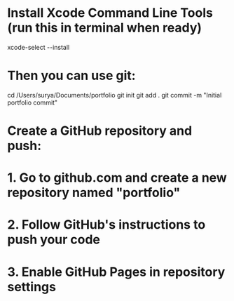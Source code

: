 # Install Xcode Command Line Tools (run this in terminal when ready)

xcode-select --install

# Then you can use git:

cd /Users/surya/Documents/portfolio
git init
git add .
git commit -m "Initial portfolio commit"

# Create a GitHub repository and push:

# 1. Go to github.com and create a new repository named "portfolio"

# 2. Follow GitHub's instructions to push your code

# 3. Enable GitHub Pages in repository settings
